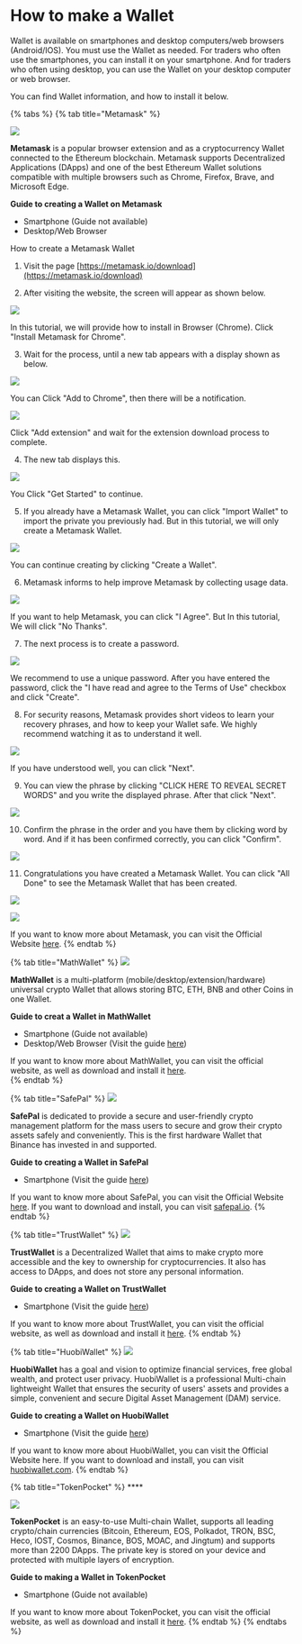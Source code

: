# How to make a Wallet

Wallet is available on smartphones and desktop computers/web browsers \(Android/IOS\). You must use the Wallet as needed. For traders who often use the smartphones, you can install it on your smartphone. And for traders who often using desktop, you can use the Wallet on your desktop computer or web browser.

You can find Wallet information, and how to install it below.

{% tabs %}
{% tab title="Metamask" %}


![](https://gblobscdn.gitbook.com/assets%2F-MfRSYNm8u9wGeluUhAg%2F-MfqxdDhhbc2W5eSqZOL%2F-MfqyZLo9TZMOdnyvGhV%2FMetamask.png?alt=media&token=9e0129ce-4201-4bc3-9498-2826a4c15290)

**Metamask** is a popular browser extension and as a cryptocurrency Wallet connected to the Ethereum blockchain. Metamask supports Decentralized Applications \(DApps\) and one of the best Ethereum Wallet solutions compatible with multiple browsers such as Chrome, Firefox, Brave, and Microsoft Edge.

**Guide to creating a Wallet on Metamask**

* Smartphone \(Guide not available\)
* Desktop/Web Browser

How to create a Metamask Wallet

1. Visit the page [https://metamask.io/download](https://metamask.io/download)

2. After visiting the website, the screen will appear as shown below.

![](../.gitbook/assets/2.jpg)

In this tutorial, we will provide how to install in Browser \(Chrome\). Click "Install Metamask for Chrome".

3. Wait for the process, until a new tab appears with a display shown as below.

![](../.gitbook/assets/3.png)

You can Click "Add to Chrome", then there will be a notification.

![](../.gitbook/assets/3-2.png)

Click "Add extension" and wait for the extension download process to complete.

4. The new tab displays this.

![](../.gitbook/assets/4.png)

You Click "Get Started" to continue.

5. If you already have a Metamask Wallet, you can click "Import Wallet" to import the private you previously had. But in this tutorial, we will only create a Metamask Wallet.

![](../.gitbook/assets/5.png)

You can continue creating by clicking "Create a Wallet".

6. Metamask informs to help improve Metamask by collecting usage data.

![](../.gitbook/assets/6.png)

If you want to help Metamask, you can click "I Agree". But In this tutorial, We will click "No Thanks".

7. The next process is to create a password.

![](../.gitbook/assets/7.png)

We recommend to use a unique password. After you have entered the password, click the "I have read and agree to the Terms of Use" checkbox and click "Create".

8. For security reasons, Metamask provides short videos to learn your recovery phrases, and how to keep your Wallet safe. We highly recommend watching it as to understand it well.

![](../.gitbook/assets/8.png)

If you have understood well, you can click "Next".

9. You can view the phrase by clicking "CLICK HERE TO REVEAL SECRET WORDS" and you write the displayed phrase. After that click "Next".

![](../.gitbook/assets/9.png)

10. Confirm the phrase in the order and you have them by clicking word by word. And if it has been confirmed correctly, you can click "Confirm".

![](../.gitbook/assets/10.png)

11. Congratulations you have created a Metamask Wallet. You can click "All Done" to see the Metamask Wallet that has been created.

![](../.gitbook/assets/11.png)

![](../.gitbook/assets/11-2%20%281%29.png)

If you want to know more about Metamask, you can visit the Official Website [here](https://metamask.io/).
{% endtab %}

{% tab title="MathWallet" %}
![](https://gblobscdn.gitbook.com/assets%2F-MfRSYNm8u9wGeluUhAg%2F-MfqxdDhhbc2W5eSqZOL%2F-MfqyUtBjb74JMkKbQrh%2FMathWallet.png?alt=media&token=f44d92e7-2e5e-473b-873d-60e8c2e7052f)

**MathWallet** is a multi-platform \(mobile/desktop/extension/hardware\) universal crypto Wallet that allows storing BTC, ETH, BNB and other Coins in one Wallet.

**Guide to creat a Wallet in MathWallet**

* Smartphone \(Guide not available\)
* Desktop/Web Browser \(Visit the guide [here](https://mathwallet.medium.com/tutorial-of-math-wallet-browser-extension-d9338f1a6f7)\)

If you want to know more about MathWallet, you can visit the official website, as well as download and install it [here](https://mathwallet.org/).[  
](https://app.gitbook.com/@litedex-1/s/litedex-documentation/get-started/wallet-introduction)
{% endtab %}

{% tab title="SafePal" %}
![](https://gblobscdn.gitbook.com/assets%2F-MfRSYNm8u9wGeluUhAg%2F-MfqxdDhhbc2W5eSqZOL%2F-MfqyCmux1ZW3143n-ZW%2FSafePal.png?alt=media&token=5a64768d-2ed4-48b7-a8e6-a63581aa548e)

**SafePal** is dedicated to provide a secure and user-friendly crypto management platform for the mass users to secure and grow their crypto assets safely and conveniently. This is the first hardware Wallet that Binance has invested in and supported.

**Guide to creating a Wallet in SafePal**

* Smartphone \(Visit the guide [here](https://docs.safepal.io/safepal-app/how-to-create-a-safepal-software-wallet)\)

If you want to know more about SafePal, you can visit the Official Website [here](https://www.safepal.io/about). If you want to download and install, you can visit [safepal.io](https://www.safepal.io/download).
{% endtab %}

{% tab title="TrustWallet" %}
![](https://gblobscdn.gitbook.com/assets%2F-MfRSYNm8u9wGeluUhAg%2F-MfqxdDhhbc2W5eSqZOL%2F-Mfqy6x7llnYclICLIZM%2FTrustWallet.png?alt=media&token=7bd9a3d8-e203-409e-87cf-27e4c761ce48)

**TrustWallet** is a Decentralized Wallet that aims to make crypto more accessible and the key to ownership for cryptocurrencies. It also has access to DApps, and does not store any personal information.

**Guide to creating a Wallet on TrustWallet**

* Smartphone \(Visit the guide [here](https://community.trustwallet.com/t/how-to-create-a-multi-coin-wallet/41)\)

If you want to know more about TrustWallet, you can visit the official website, as well as download and install it [here](https://trustwallet.com/).
{% endtab %}

{% tab title="HuobiWallet" %}
![](https://gblobscdn.gitbook.com/assets%2F-MfRSYNm8u9wGeluUhAg%2F-MfqxdDhhbc2W5eSqZOL%2F-Mfqy0PY6_4zrQshms0b%2FHuobiWallet.jpeg?alt=media&token=357033e6-687a-421e-a844-b0394d0c7062)

**HuobiWallet** has a goal and vision to optimize financial services, free global wealth, and protect user privacy. HuobiWallet is a professional Multi-chain lightweight Wallet that ensures the security of users' assets and provides a simple, convenient and secure Digital Asset Management \(DAM\) service.

**Guide to creating a Wallet on HuobiWallet**

* Smartphone \(Visit the guide [here](https://support.huobiwallet.com/hc/en-us/articles/360000135181-How-Can-I-Create-a-Wallet-)\)

If you want to know more about HuobiWallet, you can visit the Official Website here. If you want to download and install, you can visit [huobiwallet.com](https://www.huobiwallet.com/).
{% endtab %}

{% tab title="TokenPocket" %}
\*\*\*\*

![](https://gblobscdn.gitbook.com/assets%2F-MfRSYNm8u9wGeluUhAg%2F-MfqxdDhhbc2W5eSqZOL%2F-MfqxtWAI3MUJsQxolIS%2FTokenPocket.png?alt=media&token=bb7562b5-b9b8-45a4-8475-7403f7d60f7e)

**TokenPocket** is an easy-to-use Multi-chain Wallet, supports all leading crypto/chain currencies \(Bitcoin, Ethereum, EOS, Polkadot, TRON, BSC, Heco, IOST, Cosmos, Binance, BOS, MOAC, and Jingtum\) and supports more than 2200 DApps. The private key is stored on your device and protected with multiple layers of encryption.

**Guide to making a Wallet in TokenPocket**

* Smartphone \(Guide not available\)

If you want to know more about TokenPocket, you can visit the official website, as well as download and install it [here](https://www.tokenpocket.pro/).
{% endtab %}
{% endtabs %}


